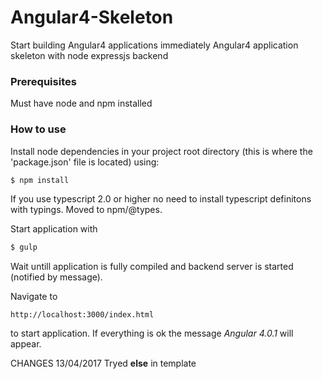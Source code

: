 # Angular4-Skeleton
Start building Angular4 applications immediately
Angular4 application skeleton with node expressjs backend

### Prerequisites

Must have node and npm installed


### How to use

Install node dependencies in your project root directory (this is where the 'package.json' file is located) using:
```sh
$ npm install
``` 
If you use typescript 2.0 or higher no need to install typescript definitons with typings. Moved to npm/@types.

Start application with 
```sh
$ gulp
```

Wait untill application is fully compiled and backend server is started (notified by message).

Navigate to 
```
http://localhost:3000/index.html
```
to start application. If everything is ok the message *Angular 4.0.1* will appear.

CHANGES
13/04/2017
Tryed **else** in template 
